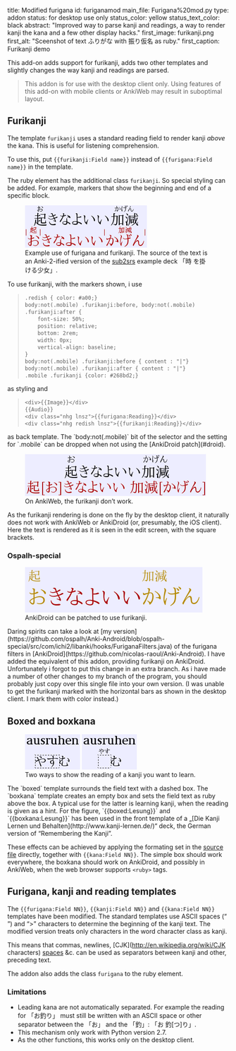 title: Modified furigana
id: furiganamod
main_file: Furigana%20mod.py
type: addon
status: for desktop use only
status_color: yellow
status_text_color: black
abstract: "Improved way to parse kanji and readings, a way to render
kanji the kana and a few other display hacks."
first_image: furikanji.png
first_alt: "Sceenshot of text ふりがな with 振り仮名 as ruby."
first_caption: Furikanji demo

This add-on adds support for furikanji, adds two other templates and
slightly changes the way kanji and readings are parsed.

<blockquote class=nb>
This addon is for use with the desktop
client only. Using features of this add-on with mobile clients or
AnkiWeb may result in suboptimal layout.
</blockquote>

## Furikanji

The template `furikanji` uses a standard reading field to
render kanji *above* the kana. This is useful for listening comprehension.

To use this, put  `{{furikanji:Field name}}` instead of
`{{furigana:Field name}}` in the template.

The ruby element has the additional class `furikanji`. So special
styling can be added. For example, markers that show the beginning and
end of a specific block.

<figure>
<img src="images/furikanji-desktop.png" alt="Text: 起きなよいい加減お
with きなよいいかげん as ruby and きなよいいかげん with 起きなよいい加
減お as ruby. The kanji of the ruby are marked with vertical bars.">
<figcaption>
Example use of furigana and furikanji. The source of the text is an
Anki-2-ified version of the <a
href="http://subs2srs.sourceforge.net/">sub2srs</a> example deck 「時
を掛ける少女」.
</figcaption>
</figure>

To use furikanji, with the markers shown, i use
<blockquote class=lsting><pre><code>.redish { color: #a00;}
body:not(.mobile) .furikanji:before, body:not(.mobile) .furikanji:after {
    font-size: 50%;
    position: relative;
    bottom: 2rem;
    width: 0px;
    vertical-align: baseline;
}
body:not(.mobile) .furikanji:before { content : "|"}
body:not(.mobile) .furikanji:after { content : "|"}
.mobile .furikanji {color: #268bd2;}</code></pre></blockquote>
as styling and
<blockquote class=lsting><pre><code>&lt;div>{{Image}}&lt;/div>
{{Audio}}
&lt;div class="nhg lnsz">{{furigana:Reading}}&lt;/div>
&lt;div class="nhg redish lnsz">{{furikanji:Reading}}&lt;/div></code></pre></blockquote>
as back template. The `body:not(.mobile)` bit of the selector and the
setting for `.mobile` can be dropped when not using the
[AnkiDroid patch](#droid).

<figure>
<img src="images/furikanji-web.png" alt="Text: 起きなよいい加減お with
with きなよいいかげん as ruby and 起[お]きなよいい 加減[かげん], with square brackets.">
<figcaption>
On AnkiWeb, the furikanji don’t work.
</figcaption>
</figure>
As the furikanji rendering is done on the fly by the desktop client,
it naturally does not work with AnkiWeb or AnkiDroid (or, presumably,
the iOS client). Here the text is rendered as it is seen in the edit
screen, with the square brackets.

### <span id="droid">Ospalh-special</span>

<figure>
<img src="images/furikanji-mydroid.png" alt="Text: 起きなよいい加減お
with きなよいいかげん as ruby and きなよいいかげん with 起きなよいい加
減お as ruby. The kanji of the ruby are marked in orange.">
<figcaption>
AnkiDroid can be patched to use furikanji.
</figcaption>
</figure>
Daring spirits can take a look at
[my version](https://github.com/ospalh/Anki-Android/blob/ospalh-special/src/com/ichi2/libanki/hooks/FuriganaFilters.java)
of the furigana filters in
[AnkiDroid](https://github.com/nicolas-raoul/Anki-Android).  I have
added the equivalent of this addon, providing furikanji on
AnkiDroid. Unfortunately i forgot to put this change in an extra
branch. As i have made a number of other changes to my branch of the
program, you should probably just copy over this single file into your
own version. (I was unable to get the furikanji marked with the
horizontal bars as shown in the desktop client. I mark them with color
instead.)


## Boxed and boxkana

<figure>
<img src="images/boxed.png" alt="Text: ausruhen and やすむ, the やす
is surrounded by a dashed line.">
<img src="images/boxkana.png" alt="Text: ausruhen and やすむ, the やす
is shown as ruby above a dashed box.">
<figcaption>Two ways to show the reading of a
kanji you want to learn.
</figcaption></figure>
The `boxed` template surrounds the field text with a dashed box. The
`boxkana` template creates an empty box and sets the field text as
ruby above the box. A typical use for the latter is learning kanji,
when the reading is given as a hint. For the figure,
`{{boxed:Lesung}}` and `{{boxkana:Lesung}}` has been used in the front
template of a
„[Die Kanji Lernen und Behalten](http://www.kanji-lernen.de/)“ deck,
the German version of “Remembering the Kanji”.

These effects can be achieved by applying the formating set in the
[source file](https://github.com/ospalh/anki-addons/blob/master/Furigana%20mod.py)
directly, together with `{{kana:Field NN}}`. The simple box should work
everywhere, the boxkana should work on AnkiDroid, and possibly in
AnkiWeb, when the web browser supports `<ruby>` tags.

## Furigana, kanji and reading templates

The `{{furigana:Field NN}}`, `{{kanji:Field NN}}` and `{{kana:Field
NN}}` templates have been modified. The standard templates use ASCII
spaces (“ ”) and “>” characters to determine the beginning of the
kanji text. The modified version treats only characters in the word
character class as kanji.

This means that commas, newlines,
[CJK](http://en.wikipedia.org/wiki/CJK characters)
[spaces](http://www.fileformat.info/info/unicode/char/3000/index.htm)
&c. can be used as separators between kanji and other, preceding text.

The addon also adds the class `furigana` to the ruby element.

### Limitations

* Leading kana are not automatically separated. For example the
  reading for 「お釣り」 must still be written with an ASCII space or
  other separator between the 「お」 and the 「釣」: 「お 釣[つ]り」.
* This mechanism only work with Python version 2.7.
* As the other functions, this works only on the desktop client.
